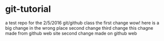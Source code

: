 # git-tutorial
a test repo for the 2/5/2016 git/github class
the first change
wow! here is a big change in the wrong place second change
third change
this chagne made from github web site
second change made on github web

